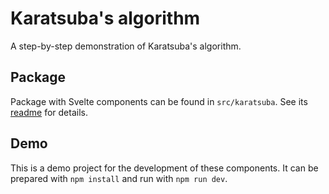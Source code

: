 # Karatsuba's algorithm

A step-by-step demonstration of Karatsuba's algorithm.

## Package

Package with Svelte components can be found in `src/karatsuba`. See its
[readme](src/karatsuba/README.md) for details.

## Demo

This is a demo project for the development of these components. It can be
prepared with `npm install` and run with `npm run dev`.
